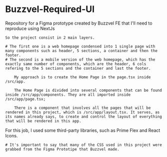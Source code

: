 # Buzzvel-Required-UI
Repository for a Figma prototype created by Buzzvel FE that I'll need to reproduce using NextJs


    So the project consist in 2 main layers.

    # The first one is a web homepage condensed into 1 single page with many components such as header, 5 sections, a container and then the footer.
    # The second is a mobile version of the web homepage, which has the exactly same number of components, which are the header, 6 cols refering to the 5 sections and the container and last the footer.  

        My approach is to create the Home Page in the page.tsx inside /src/app.

        The Home Page is divided into several components that can be found inside /src/app/components. They are all imported inside /src/app/page.tsx; 

        There is a component that involves all the pages that will be rendered in this project, which is /src/app/layout.tsx. It serves, as its names already says, to create and control the layout of everything that will be rendered in this app. 

For this job, I used some third-party libraries, such as Prime Flex and React Icons.

    # It's important to say that many of the CSS used in this project were grabbed from the Figma Prototipe that Buzzvel made.